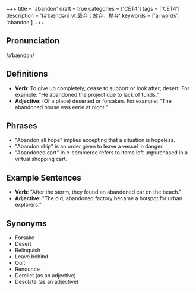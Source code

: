 +++
title = 'abandon'
draft = true
categories = ['CET4']
tags = ['CET4']
description = '[əˈbændən] vt.丢弃；放弃，抛弃'
keywords = ['ai words', 'abandon']
+++

## Pronunciation
/əˈbændən/

## Definitions
- **Verb**: To give up completely; cease to support or look after; desert. For example: "He abandoned the project due to lack of funds."
- **Adjective**: (Of a place) deserted or forsaken. For example: "The abandoned house was eerie at night."

## Phrases
- "Abandon all hope" implies accepting that a situation is hopeless.
- "Abandon ship" is an order given to leave a vessel in danger.
- "Abandoned cart" in e-commerce refers to items left unpurchased in a virtual shopping cart.

## Example Sentences
- **Verb**: "After the storm, they found an abandoned car on the beach."
- **Adjective**: "The old, abandoned factory became a hotspot for urban explorers."

## Synonyms
- Forsake
- Desert
- Relinquish
- Leave behind
- Quit
- Renounce
- Derelict (as an adjective)
- Desolate (as an adjective)
